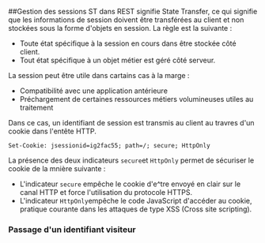 ##Gestion des sessions
ST dans REST signifie State Transfer, ce qui signifie que les informations de session doivent être transférées au client et non stockées sous la forme d'objets en session. La règle est la suivante :
- Toute état spécifique à la session en cours dans être stockée côté client.
- Tout état spécifique à un objet métier est géré côté serveur.

La session peut être utile dans cartains cas à la marge :
- Compatibilité avec une application antérieure
- Préchargement de certaines ressources métiers volumineuses utiles au traitement

Dans ce cas, un identifiant de session est transmis au client au travres d'un cookie dans l'entête HTTP.

```
Set-Cookie: jsessionid=ig2fac55; path=/; secure; HttpOnly
```

La présence des deux indicateurs ```secure```et ```HttpOnly``` permet de sécuriser le cookie de la mnière suivante :

- L'indicateur ```secure``` empêche le cookie d'e^tre envoyé en clair sur le canal HTTP et force l'utilisation du protocole HTTPS.
- L'indicateur ```HttpOnly```empêche le code JavaScript d'accéder au cookie, pratique courante dans les attaques de type XSS (Cross site scripting). 

### Passage d'un identifiant visiteur
